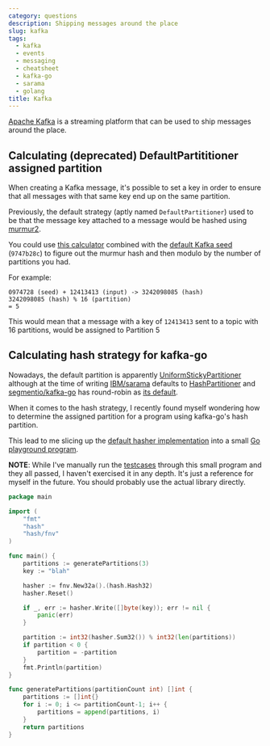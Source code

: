 ```yaml
---
category: questions
description: Shipping messages around the place
slug: kafka
tags:
  - kafka
  - events
  - messaging
  - cheatsheet
  - kafka-go
  - sarama
  - golang
title: Kafka
---
```

[Apache Kafka](https://kafka.apache.org/) is a streaming platform that can be used to ship messages around the place.

## Calculating (deprecated) DefaultPartititioner assigned partition

When creating a Kafka message, it's possible to set a key in order to ensure that all messages with that same key end up on the same partition.

Previously, the default strategy (aptly named `DefaultPartitioner`) used to be that the message key attached to a message would be hashed using [murmur2](https://books.japila.pl/kafka-internals/Utils/?h=defaultpartitioner#murmur2).

You could use [this calculator](https://murmurhash2.vercel.app/) combined with the [default Kafka seed](https://github.com/apache/kafka/blob/trunk/clients/src/main/java/org/apache/kafka/common/utils/Utils.java#L494) (`9747b28c`) to figure out the murmur hash and then modulo by the number of partitions you had.

For example: 

```
0974728 (seed) + 12413413 (input) -> 3242098085 (hash)
3242098085 (hash) % 16 (partition)
= 5
```

This would mean that a message with a key of `12413413` sent to a topic with 16 partitions, would be assigned to Partition 5

## Calculating hash strategy for kafka-go

Nowadays, the default partition is apparently [UniformStickyPartitioner](https://cwiki.apache.org/confluence/display/KAFKA/KIP-794%3A+Strictly+Uniform+Sticky+Partitioner) although at the time of writing [IBM/sarama](https://github.com/IBM/sarama) defaults to [HashPartitioner](https://github.com/IBM/sarama/blob/main/config.go#L529) and [segmentio/kafka-go](https://github.com/segmentio/kafka-go) has round-robin as [its default](https://github.com/segmentio/kafka-go/blob/main/writer.go#L96).

When it comes to the hash strategy, I recently found myself wondering how to determine the assigned partition for a program using kafka-go's hash partition.

This lead to me slicing up the [default hasher implementation](https://github.com/segmentio/kafka-go/blob/main/balancer.go#L153-L181) into a small [Go playground program](https://go.dev/play/p/k-3AgdzKjB0).

**NOTE**: While I've manually run the [testcases](https://github.com/segmentio/kafka-go/blob/main/balancer_test.go#L10-L50) through this small program and they all passed, I haven't exercised it in any depth. It's just a reference for myself in the future. You should probably use the actual library directly.

```go
package main

import (
	"fmt"
	"hash"
	"hash/fnv"
)

func main() {
	partitions := generatePartitions(3)
	key := "blah"

	hasher := fnv.New32a().(hash.Hash32)
	hasher.Reset()

	if _, err := hasher.Write([]byte(key)); err != nil {
		panic(err)
	}

	partition := int32(hasher.Sum32()) % int32(len(partitions))
	if partition < 0 {
		partition = -partition
	}
	fmt.Println(partition)
}

func generatePartitions(partitionCount int) []int {
	partitions := []int{}
	for i := 0; i <= partitionCount-1; i++ {
		partitions = append(partitions, i)
	}
	return partitions
}
```